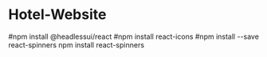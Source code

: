 # Hotel-Website


#npm install @headlessui/react
#npm install react-icons
#npm install --save react-spinners
npm install react-spinners

